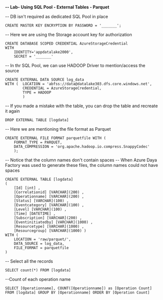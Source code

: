 **-- Lab- Using SQL Pool - External Tables - Parquet**

-- DB isn't required as dedicated SQL Pool in place

```CREATE MASTER KEY ENCRYPTION BY PASSWORD = '_______';```

-- Here we are using the Storage account key for authorization
```
CREATE DATABASE SCOPED CREDENTIAL AzureStorageCredential
WITH 
	IDENTITY='appdatalake2000',
	SECRET = '_______'
```
-- In thr SQL Pool, we can use HADOOP Driver to mention/access the source
```
CREATE EXTERNAL DATA SOURCE log_data
WITH (  LOCATION = 'abfss://data@datalake303.dfs.core.windows.net',
        CREDENTIAL = AzureStorageCredential,
		TYPE = HADOOP
        ) 
```
-- If you made a mistake with the table, you can drop the table and recreate it again
```
DROP EXTERNAL TABLE [logdata]
```
-- Here we are mentioning the file format as Parquet
```
CREATE EXTERNAL FILE FORMAT parquetfile WITH (
    FORMAT_TYPE = PARQUET,
    DATA_COMPRESSION = 'org.apache.hadoop.io.compress.SnappyCodec'
	);
```
-- Notice that the column names don't contain spaces
-- When Azure Daya Factory was used to generate these files, the column names could not have spaces
```
CREATE EXTERNAL TABLE [logdata]
(
    [Id] [int] ,
    [Correlationid] [VARCHAR](200) ,
    [Operationname] [VARCHAR](200) ,
    [Status] [VARCHAR](100) ,
    [Eventcategory] [VARCHAR](100) ,
    [Level] [VARCHAR](100) ,
    [Time] [DATETIME] ,
    [Subscription] [VARCHAR](200) ,
    [Eventinitiatedby] [VARCHAR](1000) ,
    [Resourcetype] [VARCHAR](1000) ,
    [Resourcegroup] [VARCHAR](1000) )
WITH (
    LOCATION = 'raw/parquet/',
    DATA_SOURCE = log_data,
    FILE_FORMAT = parquetfile
)
```
-- Select all the records
```
SELECT count(*) FROM [logdata]
```
--Count of each operation name
```
SELECT [Operationname], COUNT([Operationname]) as [Operation Count] FROM [logdata] GROUP BY [Operationname] ORDER BY [Operation Count]
```

